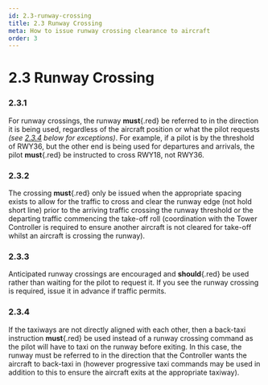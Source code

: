 ```yaml
---
id: 2.3-runway-crossing
title: 2.3 Runway Crossing
meta: How to issue runway crossing clearance to aircraft
order: 3
---
```


# 2.3  Runway Crossing

 

### 2.3.1    

For runway crossings, the runway **must**{.red} be referred to in the direction it is being used, regardless of the aircraft position or what the pilot requests *(see [2.3.4](/guide/atc-manual/2.-ground/2.3-runway-crossing#2.3.4) below for exceptions)*. For example, if a pilot is by the threshold of RWY36, but the other end is being used for departures and arrivals, the pilot **must**{.red} be instructed to cross RWY18, not RWY36.



### 2.3.2    

The crossing **must**{.red} only be issued when the appropriate spacing exists to allow for the traffic to cross and clear the runway edge (not hold short line) prior to the arriving traffic crossing the runway threshold or the departing traffic commencing the take-off roll (coordination with the Tower Controller is required to ensure another aircraft is not cleared for take-off whilst an aircraft is crossing the runway).



### 2.3.3    

Anticipated runway crossings are encouraged and **should**{.red} be used rather than waiting for the pilot to request it. If you see the runway crossing is required, issue it in advance if traffic permits.



### 2.3.4

If the taxiways are not directly aligned with each other, then a back-taxi instruction **must**{.red} be used instead of a runway crossing command as the pilot will have to taxi on the runway before exiting. In this case, the runway must be referred to in the direction that the Controller wants the aircraft to back-taxi in (however progressive taxi commands may be used in addition to this to ensure the aircraft exits at the appropriate taxiway).